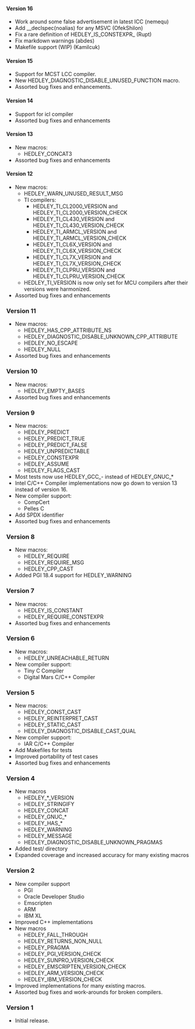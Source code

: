 #### Version 16
- Work around some false advertisement in latest ICC (nemequ)
- Add __declspec(noalias) for any MSVC (OfekShilon)
- Fix a rare definition of HEDLEY_IS_CONSTEXPR_ (Rupt)
- Fix markdown warnings (abdes)
- Makefile support (WIP) (Kamilcuk)

#### Version 15
- Support for MCST LCC compiler.
- New HEDLEY_DIAGNOSTIC_DISABLE_UNUSED_FUNCTION macro.
- Assorted bug fixes and enhancements.

#### Version 14
- Support for icl compiler
- Assorted bug fixes and enhancements

#### Version 13
- New macros:
  - HEDLEY_CONCAT3
- Assorted bug fixes and enhancements

#### Version 12
- New macros:
  - HEDLEY_WARN_UNUSED_RESULT_MSG
  - TI compilers:
    - HEDLEY_TI_CL2000_VERSION and HEDLEY_TI_CL2000_VERSION_CHECK
    - HEDLEY_TI_CL430_VERSION and HEDLEY_TI_CL430_VERSION_CHECK
    - HEDLEY_TI_ARMCL_VERSION and HEDLEY_TI_ARMCL_VERSION_CHECK
    - HEDLEY_TI_CL6X_VERSION and HEDLEY_TI_CL6X_VERSION_CHECK
    - HEDLEY_TI_CL7X_VERSION and HEDLEY_TI_CL7X_VERSION_CHECK
    - HEDLEY_TI_CLPRU_VERSION and HEDLEY_TI_CLPRU_VERSION_CHECK
  - HEDLEY_TI_VERSION is now only set for MCU compilers after their
    versions were harmonized.
- Assorted bug fixes and enhancements

### Version 11
- New macros:
  - HEDLEY_HAS_CPP_ATTRIBUTE_NS
  - HEDLEY_DIAGNOSTIC_DISABLE_UNKNOWN_CPP_ATTRIBUTE
  - HEDLEY_NO_ESCAPE
  - HEDLEY_NULL
- Assorted bug fixes and enhancements

### Version 10
- New macros:
  - HEDLEY_EMPTY_BASES
- Assorted bug fixes and enhancements

### Version 9
- New macros:
  - HEDLEY_PREDICT
  - HEDLEY_PREDICT_TRUE
  - HEDLEY_PREDICT_FALSE
  - HEDLEY_UNPREDICTABLE
  - HEDLEY_CONSTEXPR
  - HEDLEY_ASSUME
  - HEDLEY_FLAGS_CAST
- Most tests now use HEDLEY_GCC_- instead of HEDLEY_GNUC_*
- Intel C/C++ Compiler implementations now go down to version 13
  instead of version 16.
- New compiler support:
  - CompCert
  - Pelles C
- Add SPDX identifier
- Assorted bug fixes and enhancements

### Version 8
- New macros:
  - HEDLEY_REQUIRE
  - HEDLEY_REQUIRE_MSG
  - HEDLEY_CPP_CAST
- Added PGI 18.4 support for HEDLEY_WARNING

### Version 7
- New macros:
  - HEDLEY_IS_CONSTANT
  - HEDLEY_REQUIRE_CONSTEXPR
- Assorted bug fixes and enhancements

### Version 6
- New macros:
  - HEDLEY_UNREACHABLE_RETURN
- New compiler support:
  - Tiny C Compiler
  - Digital Mars C/C++ Compiler

### Version 5
- New macros:
  - HEDLEY_CONST_CAST
  - HEDLEY_REINTERPRET_CAST
  - HEDLEY_STATIC_CAST
  - HEDLEY_DIAGNOSTIC_DISABLE_CAST_QUAL
- New compiler support:
  - IAR C/C++ Compiler
- Add Makefiles for tests
- Improved portability of test cases
- Assorted bug fixes and enhancements

### Version 4
- New macros
  - HEDLEY_*_VERSION
  - HEDLEY_STRINGIFY
  - HEDLEY_CONCAT
  - HEDLEY_GNUC_*
  - HEDLEY_HAS_*
  - HEDLEY_WARNING
  - HEDLEY_MESSAGE
  - HEDLEY_DIAGNOSTIC_DISABLE_UNKNOWN_PRAGMAS
- Added test/ directory
- Expanded coverage and increased accuracy for many existing macros

### Version 2
- New compiler support
  - PGI
  - Oracle Developer Studio
  - Emscripten
  - ARM
  - IBM XL
- Improved C++ implementations
- New macros
  - HEDLEY_FALL_THROUGH
  - HEDLEY_RETURNS_NON_NULL
  - HEDLEY_PRAGMA
  - HEDLEY_PGI_VERSION_CHECK
  - HEDLEY_SUNPRO_VERSION_CHECK
  - HEDLEY_EMSCRIPTEN_VERSION_CHECK
  - HEDLEY_ARM_VERSION_CHECK
  - HEDLEY_IBM_VERSION_CHECK
- Improved implementations for many existing macros.
- Assorted bug fixes and work-arounds for broken compilers.

### Version 1
- Initial release.
